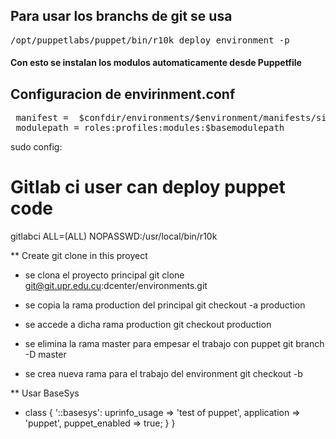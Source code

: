 <p>
	<h2>Para usar los branchs de git se usa</h2>
</p>
<pre>
/opt/puppetlabs/puppet/bin/r10k deploy environment -p
</pre>

<p>
	<h4>Con esto se instalan los modulos automaticamente desde Puppetfile</h4>
</p>

<p>
        <h2>Configuracion de envirinment.conf</h2>
</p>
<pre>
 manifest =  $confdir/environments/$environment/manifests/site.pp
 modulepath = roles:profiles:modules:$basemodulepath
</pre>

sudo config:

# Gitlab ci user can deploy puppet code
gitlabci ALL=(ALL) NOPASSWD:/usr/local/bin/r10k


** Create git clone in this proyect
* se clona el proyecto principal
git clone git@git.upr.edu.cu:dcenter/environments.git

* se copia la rama production del principal 
git checkout -a production

* se accede a dicha rama production
git checkout production

* se elimina la rama master para empesar el trabajo con puppet
git branch -D master

* se crea nueva rama para el trabajo del environment
git checkout -b <new branch>

** Usar BaseSys
* class { '::basesys':
    uprinfo_usage  => 'test of puppet',
    application      => 'puppet',
    puppet_enabled   => true;
  }
}


